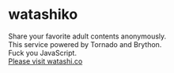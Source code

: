 # watashiko
Share your favorite adult contents anonymously.    
This service powered by Tornado and Brython.    
Fuck you JavaScript.  
[Please visit watashi.co](http://watashi.coZZ/)
